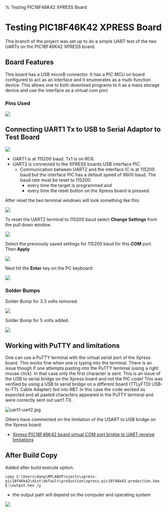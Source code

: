 % Testing PIC18F46K42 XPRESS Board

<!---
use 
pandoc -s --toc -t html5 -c pandocbd.css README.pandoc.md -o index.html

pandoc -s --toc -t gfm README.pandoc.md -o README.md
-->

<!---
use 
pandoc -s --toc -t html5 -c pandocbd.css README.pandoc.md -o index.html

pandoc -s --toc -t gfm README.pandoc.md -o README.md
-->

# Testing PIC18F46K42 XPRESS Board

This branch of the project was set up to do a simple UART test of the
two UARTs on the PIC18F46K42 XPRESS board.

## Board Features

This board has a USB microB connector. It has a PIC MCU on board
configured to act as an interface and it enumerates as a multi-function
device. This allows one to both download programs to it as a mass
storage device and use the interface as a virtual com port.

### Pins Used

![](images/pins.png)

## Connecting UART1 Tx to USB to Serial Adaptor to Test Board

![](images/uart-forward-2-1.jpg)

  - UART1 is at 115200 baud. Tx1 is on RC6.
  - UART2 is connected to the XPRESS boards USB interface PIC.
      - Communication between UART2 and the interface IC is at 115200
        baud but the interface PIC has a default speed of 9600 baud.
        The baud rate must be reset to 115200:
          - every time the target is programmed and
          - every time the reset button on the Xpress board is pressed.

After reset the two terminal windows will look something like this:

![](images/terminal-uart2-115200-1.png)

To reset the UART2 terminal to 115200 baud select **Change Settings** from the pull down window.

![](images/terminal-uart2-115200-2.png)

Select the previously saved settings for 115200 baud for this **COM** port. Then **Apply**

![](images/terminal-uart2-115200-3.png)

Next hit the **Enter** key on the PC keyboard:

![](images/terminal-uart2-115200-4.png)

### Solder Bumps

Solder Bump for 3.3 volts removed.

![](images/solder-bump-removed.jpg)

Solder Bump for 5 volts added.

![](images/solder-bump-added.jpg)

## Working with PuTTY and limitations

One can use a PuTTY terminal with the virtual serial port of the Xpress
board. This works fine when one is typing into the terminal. There is an
issue though if one attempts pasting into the PuTTY terminal (using a
right mouse click). In that case only the first character is sent. This
is an issue of the USB to serial bridge on the Xpress board and not the
PIC code\! This was verified by using a USB to serial bridge on a
different board (TTLyFTDI USB-to-TTL Cable Adapter) fed into RB7. In
this case the code worked as expected and all pasted characters appeared
in the PuTTY terminal and were correctly sent out uart1 TX.

![uart1-uart2.jpg](images/uart1-uart2.jpg)

Others have commented on the limitation of the USART to USB bridge on
the Xpress board:

  - [Xpress PIC18F46K42 board virtual COM port bridge to UART receive
    limitations](https://www.microchip.com/forums/m1097510.aspx)

## After Build Copy

Added after build execute option.

    copy C:\Users\danp\MPLABXProjects\xpress-pic18f46k42\dist\default\production\xpress-pic18f46k42.production.hex E:\output.hex /y

  - the output path will depend on the computer and operating system

![](images/after-build.png)